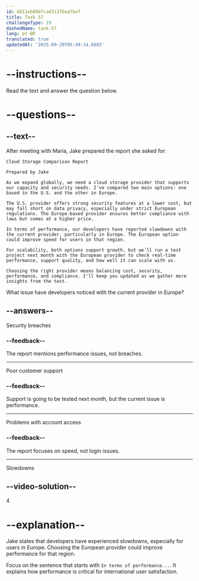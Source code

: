 ```yaml
---
id: 6811eb80bfcad31376ea7bef
title: Task 57
challengeType: 19
dashedName: task-57
lang: pt-BR
translated: true
updatedAt: '2025-09-29T05:49:14.668Z'
---
```


<!-- READING -->

# --instructions--

Read the text and answer the question below.

# --questions--

## --text--

After meeting with Maria, Jake prepared the report she asked for:

`Cloud Storage Comparison Report`

`Prepared by Jake`

`As we expand globally, we need a cloud storage provider that supports our capacity and security needs. I've compared two main options: one based in the U.S. and the other in Europe.`

`The U.S. provider offers strong security features at a lower cost, but may fall short on data privacy, especially under strict European regulations. The Europe-based provider ensures better compliance with laws but comes at a higher price.`

`In terms of performance, our developers have reported slowdowns with the current provider, particularly in Europe. The European option could improve speed for users in that region.`

`For scalability, both options support growth, but we'll run a test project next month with the European provider to check real-time performance, support quality, and how well it can scale with us.`

`Choosing the right provider means balancing cost, security, performance, and compliance. I'll keep you updated as we gather more insights from the test.`

What issue have developers noticed with the current provider in Europe?

## --answers--

Security breaches

### --feedback--

The report mentions performance issues, not breaches.

---

Poor customer support

### --feedback--

Support is going to be tested next month, but the current issue is performance.

---

Problems with account access

### --feedback--

The report focuses on speed, not login issues.

---

Slowdowns

## --video-solution--

4

# --explanation--

Jake states that developers have experienced slowdowns, especially for users in Europe. Choosing the European provider could improve performance for that region.

Focus on the sentence that starts with `In terms of performance...`. It explains how performance is critical for international user satisfaction.
